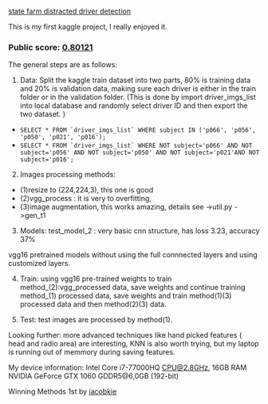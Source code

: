 # 
[state farm distracted driver detection](https://www.kaggle.com/c/state-farm-distracted-driver-detection)

This is my first kaggle project,  I really enjoyed it.



### Public score: [0.80121](https://github.com/18461271/state_farm_driver_distraction_detection/blob/master/state_farm.JPG)



The general steps are as follows:

1. Data: Split the kaggle train dataset into two parts, 80% is training data and 20% is validation data, making sure each driver is either in the train folder or in the validation folder. (This is done by import driver_imgs_list into local database and randomly select driver ID and then export the two dataset. )


* ``` SELECT * FROM `driver_imgs_list` WHERE subject IN ('p066', 'p056', 'p050', 'p021', 'p016'); ```
* ```SELECT * FROM `driver_imgs_list` WHERE NOT subject='p066' AND NOT subject='p056' AND NOT subject='p050' AND NOT subject='p021'AND NOT subject='p016'; ```

2. Images processing methods: 
* (1)resize to (224,224,3), this one is good
* (2)vgg_process : it is very to overfitting,
* (3)image augmentation, this works amazing, details see  ->util.py ->gen_t1

3. Models: 
test_model_2 : very basic cnn structure, has loss 3.23, accuracy 37%

vgg16 pretrained models without using the full connnected layers and using customized layers.

4. Train: using vgg16 pre-trained weights to train method_(2):vgg_processed data, save weights and continue training method_(1) processed data, save weights and train method(1)(3) processed data and then method(2)(3) data.

5. Test: test images are  processed by method(1).


Looking further: more advanced techniques like hand picked features ( head and radio area) are interesting, KNN is also worth trying, but my laptop is running out of memmory during saving features.

My device information:
Intel Core i7-77000HQ CPU@2.8GHz, 16GB RAM
NVIDIA GeForce GTX 1060 GDDR5@6,0GB (192-bit)


Winning Methods
1st by [jacobkie](https://www.kaggle.com/c/state-farm-distracted-driver-detection/discussion/22906#131467)
